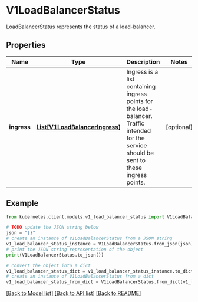 # V1LoadBalancerStatus

LoadBalancerStatus represents the status of a load-balancer.

## Properties

Name | Type | Description | Notes
------------ | ------------- | ------------- | -------------
**ingress** | [**List[V1LoadBalancerIngress]**](V1LoadBalancerIngress.md) | Ingress is a list containing ingress points for the load-balancer. Traffic intended for the service should be sent to these ingress points. | [optional] 

## Example

```python
from kubernetes.client.models.v1_load_balancer_status import V1LoadBalancerStatus

# TODO update the JSON string below
json = "{}"
# create an instance of V1LoadBalancerStatus from a JSON string
v1_load_balancer_status_instance = V1LoadBalancerStatus.from_json(json)
# print the JSON string representation of the object
print(V1LoadBalancerStatus.to_json())

# convert the object into a dict
v1_load_balancer_status_dict = v1_load_balancer_status_instance.to_dict()
# create an instance of V1LoadBalancerStatus from a dict
v1_load_balancer_status_from_dict = V1LoadBalancerStatus.from_dict(v1_load_balancer_status_dict)
```
[[Back to Model list]](../README.md#documentation-for-models) [[Back to API list]](../README.md#documentation-for-api-endpoints) [[Back to README]](../README.md)


